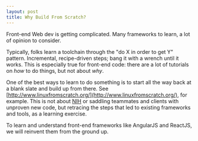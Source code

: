 ```yaml
---
layout: post
title: Why Build From Scratch?
---
```


Front-end Web dev is getting complicated. Many frameworks to learn, a lot of opinion to consider.

Typically, folks learn a toolchain through the "do X in order to get Y" pattern. Incremental, recipe-driven steps; bang it with a wrench until it works. This is especially true for front-end code: there are a lot of tutorials on *how* to do things, but not about *why*.

One of the best ways to learn to do something is to start all the way back at a blank slate and build up from there. See [http://www.linuxfromscratch.org/](http://www.linuxfromscratch.org/), for example. This is not about [NIH](http://en.wikipedia.org/wiki/Not_invented_here) or saddling teammates and clients with unproven new code, but retracing the steps that led to existing frameworks and tools, as a learning exercise.

To learn and understand front-end frameworks like AngularJS and ReactJS, we will reinvent them from the ground up.
